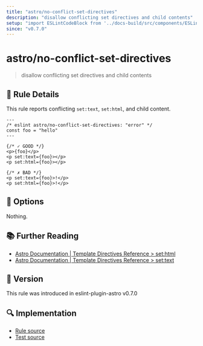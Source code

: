 ```yaml
---
title: "astro/no-conflict-set-directives"
description: "disallow conflicting set directives and child contents"
setup: "import ESLintCodeBlock from '../docs-build/src/components/ESLintCodeBlockWrap.astro'"
since: "v0.7.0"
---
```


# astro/no-conflict-set-directives

> disallow conflicting set directives and child contents

## :book: Rule Details

This rule reports conflicting `set:text`, `set:html`, and child content.

<ESLintCodeBlock>

<!--eslint-skip-->

```astro
---
/* eslint astro/no-conflict-set-directives: "error" */
const foo = "hello"
---

{/* ✓ GOOD */}
<p>{foo}</p>
<p set:text={foo}></p>
<p set:html={foo}></p>

{/* ✗ BAD */}
<p set:text={foo}>!</p>
<p set:html={foo}>!</p>
```

</ESLintCodeBlock>

## :wrench: Options

Nothing.

## :books: Further Reading

- [Astro Documentation | Template Directives Reference > set:html](https://docs.astro.build/en/reference/directives-reference/#sethtml)
- [Astro Documentation | Template Directives Reference > set:text](https://docs.astro.build/en/reference/directives-reference/#settext)

## :rocket: Version

This rule was introduced in eslint-plugin-astro v0.7.0

## :mag: Implementation

- [Rule source](https://github.com/ota-meshi/eslint-plugin-astro/blob/main/src/rules/no-conflict-set-directives.ts)
- [Test source](https://github.com/ota-meshi/eslint-plugin-astro/blob/main/tests/src/rules/no-conflict-set-directives.ts)
